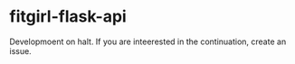 # fitgirl-flask-api

Developmoent on halt. If you are inteerested in the continuation, create an issue.
